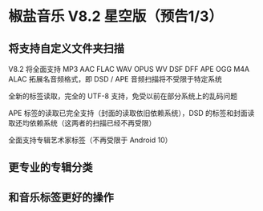 # 椒盐音乐 V8.2 星空版（预告1/3）

## 将支持自定义文件夹扫描

V8.2 将全面支持 MP3 AAC FLAC WAV OPUS WV DSF DFF APE OGG M4A ALAC 拓展名音频格式，即 DSD / APE 音频扫描将不受限于特定系统

全新的标签读取，完全的 UTF-8 支持，免受以前在部分系统上的乱码问题

APE 标签的读取已完全支持（封面的读取依旧依赖系统），DSD 的标签和封面读取还均依赖系统（这两者的扫描已经不再受限）

全面支持专辑艺术家标签（不再受限于 Android 10）

## 更专业的专辑分类



## 和音乐标签更好的操作


